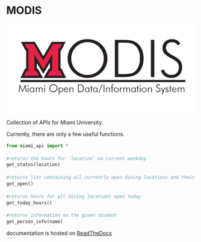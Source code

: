 MODIS
=====

![Miami Open Data/Information System](static/modis.png)

Collection of APIs for Miami University.

Currently, there are only a few useful functions.

```python
from miami_api import *

#returns the hours for `location` on current weekday
get_status(location)

#returns list containing all currently open dining locations and their hours
get_open()

#returns hours for all dining locations open today
get_today_hours()

#returns information on the given student
get_person_info(name)

```

documentation is hosted on [ReadTheDocs](http://miami-api.rtfd.org)
